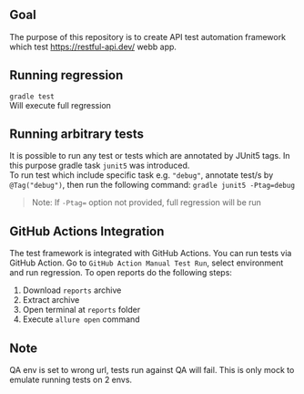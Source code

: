 ## Goal
The purpose of this repository is to create API test automation framework which test
https://restful-api.dev/ webb app.

## Running regression
`gradle test`
<br/>
Will execute full regression

## Running arbitrary tests
It is possible to run any test or tests which are annotated by JUnit5 tags.
In this purpose gradle task `junit5` was introduced.
<br/>
To run test which include specific task e.g. `"debug"`,
annotate test/s by `@Tag("debug")`, then run the following command:
`gradle junit5 -Ptag=debug`
<br/>
> Note: If `-Ptag=` option not provided, full regression will be run

## GitHub Actions Integration
The test framework is integrated with GitHub Actions. You can run tests via GitHub Action.
Go to `GitHub Action Manual Test Run`, select environment and run regression.
To open reports do the following steps:
1. Download `reports` archive
2. Extract archive
3. Open terminal at `reports` folder
4. Execute `allure open` command

## Note
QA env is set to wrong url, tests run against QA will fail. This is only mock to emulate running tests on 2 envs.

